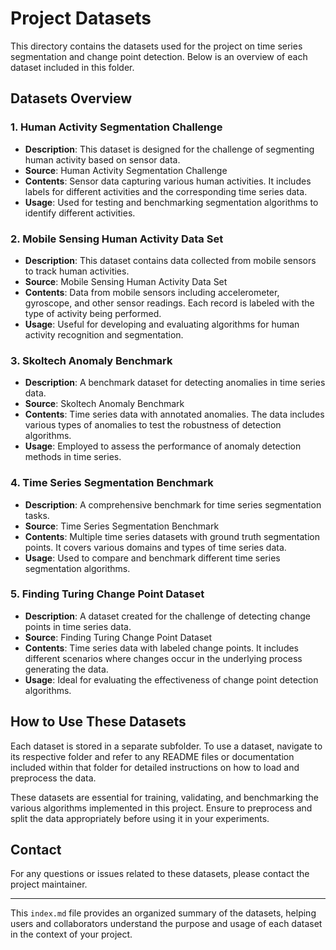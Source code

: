 # Project Datasets

This directory contains the datasets used for the project on time series segmentation and change point detection. Below is an overview of each dataset included in this folder.

## Datasets Overview

### 1. Human Activity Segmentation Challenge

- **Description**: This dataset is designed for the challenge of segmenting human activity based on sensor data.
- **Source**: Human Activity Segmentation Challenge
- **Contents**: Sensor data capturing various human activities. It includes labels for different activities and the corresponding time series data.
- **Usage**: Used for testing and benchmarking segmentation algorithms to identify different activities.

### 2. Mobile Sensing Human Activity Data Set

- **Description**: This dataset contains data collected from mobile sensors to track human activities.
- **Source**: Mobile Sensing Human Activity Data Set
- **Contents**: Data from mobile sensors including accelerometer, gyroscope, and other sensor readings. Each record is labeled with the type of activity being performed.
- **Usage**: Useful for developing and evaluating algorithms for human activity recognition and segmentation.

### 3. Skoltech Anomaly Benchmark

- **Description**: A benchmark dataset for detecting anomalies in time series data.
- **Source**: Skoltech Anomaly Benchmark
- **Contents**: Time series data with annotated anomalies. The data includes various types of anomalies to test the robustness of detection algorithms.
- **Usage**: Employed to assess the performance of anomaly detection methods in time series.

### 4. Time Series Segmentation Benchmark

- **Description**: A comprehensive benchmark for time series segmentation tasks.
- **Source**: Time Series Segmentation Benchmark
- **Contents**: Multiple time series datasets with ground truth segmentation points. It covers various domains and types of time series data.
- **Usage**: Used to compare and benchmark different time series segmentation algorithms.

### 5. Finding Turing Change Point Dataset

- **Description**: A dataset created for the challenge of detecting change points in time series data.
- **Source**: Finding Turing Change Point Dataset
- **Contents**: Time series data with labeled change points. It includes different scenarios where changes occur in the underlying process generating the data.
- **Usage**: Ideal for evaluating the effectiveness of change point detection algorithms.

## How to Use These Datasets

Each dataset is stored in a separate subfolder. To use a dataset, navigate to its respective folder and refer to any README files or documentation included within that folder for detailed instructions on how to load and preprocess the data.

These datasets are essential for training, validating, and benchmarking the various algorithms implemented in this project. Ensure to preprocess and split the data appropriately before using it in your experiments.

## Contact

For any questions or issues related to these datasets, please contact the project maintainer.

---

This `index.md` file provides an organized summary of the datasets, helping users and collaborators understand the purpose and usage of each dataset in the context of your project.
